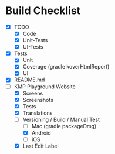 # Build Checklist
- [x] TODO
  - [x] Code
  - [x] Unit-Tests
  - [x] UI-Tests
- [x] Tests
  - [x] Unit
  - [x] Coverage (gradle koverHtmlReport)
  - [x] UI
- [x] README.md
- [ ] KMP Playground Website
  - [x] Screens
  - [x] Screenshots
  - [x] Tests
  - [x] Translations
  - [ ] Versioning / Build / Manual Test
    - [ ] Mac (gradle packageDmg)
    - [x] Android
    - [ ] iOS
  - [x] Last Edit Label
